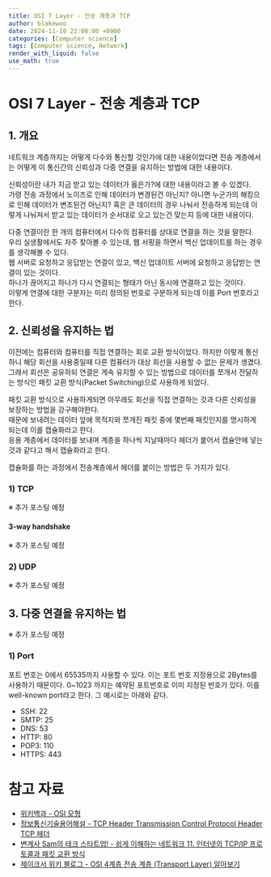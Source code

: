 ```yaml
---
title: OSI 7 Layer - 전송 계층과 TCP
author: blakewoo
date: 2024-11-10 22:00:00 +0900
categories: [Computer science]
tags: [Computer science, Network] 
render_with_liquid: false
use_math: true
---
```


# OSI 7 Layer - 전송 계층과 TCP
## 1. 개요 
네트워크 계층까지는 어떻게 다수와 통신할 것인가에 대한 내용이었다면 전송 계층에서는
어떻게 이 통신간의 신뢰성과 다중 연결을 유지하는 방법에 대한 내용이다.

신뢰성이란 내가 지금 받고 있는 데이터가 옳은가?에 대한 내용이라고 볼 수 있겠다.   
가령 전송 과정에서 노이즈로 인해 데이터가 변경된건 아닌지? 아니면 누군가의 해킹으로 인해 데이터가 변조된건 아닌지?
혹은 큰 데이터의 경우 나눠서 전송하게 되는데 이렇게 나눠져서 받고 있는 데이터가 순서대로 오고 있는건 맞는지 등에 대한 내용이다.

다중 연결이란 한 개의 컴퓨터에서 다수의 컴퓨터를 상대로 연결을 하는 것을 말한다.   
우리 실생활에서도 자주 찾아볼 수 있는데, 웹 서핑을 하면서 백신 업데이트를 하는 경우를 생각해볼 수 있다.   
웹 서버로 요청하고 응답받는 연결이 있고, 백신 업데이트 서버에 요청하고 응답받는 연결이 있는 것이다.   
하나가 끊어지고 하나가 다시 연결되는 형태가 아닌 동시에 연결하고 있는 것이다.   
이렇게 연결에 대한 구분자는 미리 정의된 번호로 구분하게 되는데 이를 Port 번호라고 한다.

## 2. 신뢰성을 유지하는 법
이전에는 컴퓨터와 컴퓨터를 직접 연결하는 회로 교환 방식이었다. 하지만 이렇게 통신하니 해당 회선을 사용중일때
다른 컴퓨터가 대상 회선을 사용할 수 없는 문제가 생겼다. 그래서 회선은 공유하되 연결은 계속 유지할 수 있는 방법으로
데이터를 쪼개서 전달하는 방식인 패킷 교환 방식(Packet Switching)으로 사용하게 되었다.

패킷 교환 방식으로 사용하게되면 아무래도 회선을 직접 연결하는 것과 다른 신뢰성을 보장하는 방법을 강구해야한다.   
때문에 보내려는 데이터 앞에 목적지와 쪼개진 패킷 중에 몇번째 패킷인지를 명시하게 되는데 이를 캡슐화라고 한다.   
응용 계층에서 데이터를 보내며 계층을 하나씩 지날때마다 헤더가 붙어서 캡슐안에 넣는 것과 같다고 해서 캡슐화라고 한다.

캡슐화를 하는 과정에서 전송계층에서 헤더를 붙이는 방법은 두 가지가 있다.

### 1) TCP
※ 추가 포스팅 예정

#### 3-way handshake
※ 추가 포스팅 예정


### 2) UDP
※ 추가 포스팅 예정

## 3. 다중 연결을 유지하는 법
※ 추가 포스팅 예정

### 1) Port
포트 번호는 0에서 65535까지 사용할 수 있다.
이는 포트 번호 지정용으로 2Bytes를 사용하기 때문이다.
0~1023 까지는 예약된 포트번호로 이미 지정된 번호가 있다. 
이를 well-known port라고 한다. 그 예시로는 아래와 같다.

- SSH: 22
- SMTP: 25
- DNS: 53
- HTTP: 80
- POP3: 110
- HTTPS: 443

# 참고 자료
- [위키백과 - OSI 모형](https://ko.wikipedia.org/wiki/OSI_%EB%AA%A8%ED%98%95)
- [정보통신기술용어해설 - TCP Header   Transmission Control Protocol Header   TCP 헤더](http://www.ktword.co.kr/test/view/view.php?no=1889)
- [변계사 Sam의 테크 스타트업! - 쉽게 이해하는 네트워크 11. 인터넷의 TCP/IP 프로토콜과 패킷 교환 방식](https://better-together.tistory.com/110)
- [제이크서 위키 블로그 - OSI 4계층 전송 계층 (Transport Layer) 알아보기](https://jake-seo-dev.tistory.com/401)
